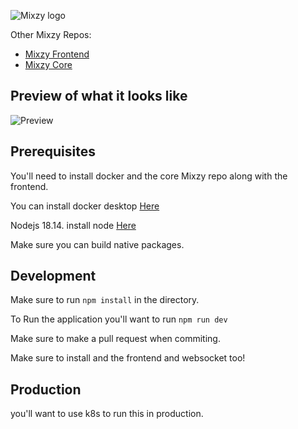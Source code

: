 ![Mixzy logo](https://i.imgur.com/kAKMfIW.png)

Other Mixzy Repos:

- [Mixzy Frontend](https://github.com/mixzyhq/mixzy-frontend)
- [Mixzy Core](https://github.com/mixzyhq/mixzy-core)

## Preview of what it looks like
![Preview](https://i.imgur.com/lZlxO1Y.png)

## Prerequisites

You'll need to install docker and the core Mixzy repo along with the frontend.

You can install docker desktop [Here](https://www.docker.com/products/docker-desktop)

Nodejs 18.14. install node [Here](https://nodejs.org/en/download/)

Make sure you can build native packages.

## Development

Make sure to run `npm install` in the directory.

To Run the application you'll want to run `npm run dev`

Make sure to make a pull request when commiting.

Make sure to install and the frontend and websocket too!

## Production

you'll want to use k8s to run this in production.